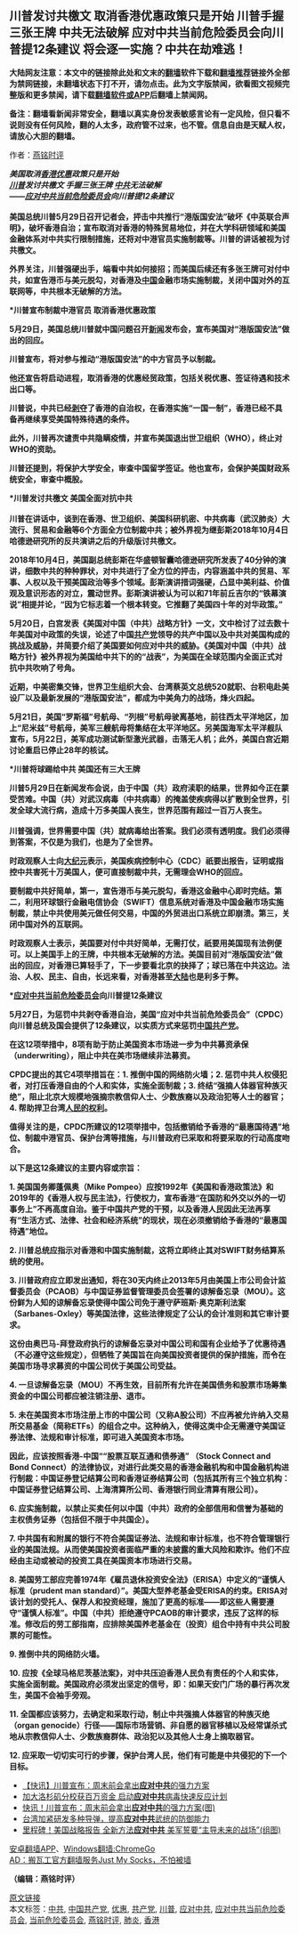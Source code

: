  <h2>川普发讨共檄文 取消香港优惠政策只是开始 川普手握三张王牌 中共无法破解 应对中共当前危险委员会向川普提12条建议 将会逐一实施？中共在劫难逃！</h2> <p class="notice"><b>大陆网友注意：本文中的链接除此处和文末的<a href="https://github.com/bannedbook/fanqiang" >翻墙</a>软件下载和<a href="https://github.com/killgcd/justmysocks/blob/master/README.md">翻墙推荐</a>链接外全部为禁网链接，未翻墙状态下打不开，请勿点击。此为文字版禁闻，欲看图文视频完整版和更多禁闻，请下载<a href="https://github.com/bannedbook/fanqiang">翻墙软件或APP</a>后翻墙上禁闻网。</p><p>备注：翻墙看新闻非常安全，翻墙以真实身份发表敏感言论有一定风险，但只看不说则没有任何风险，翻的人太多，政府管不过来，也不管。信息自由是天赋人权，请放心大胆的翻墙。</b></p>  <div class="entry"> <p>作者：<a href="https://www.bannedbook.org/bnews/tag/%e7%87%95%e9%93%ad%e6%97%b6%e8%af%84/" class="st_tag internal_tag" rel="tag" title="标签 燕铭时评 下的日志">燕铭时评</a> </p> <p> </p> <p> <b><i>美国取消<a href="https://www.bannedbook.org/bnews/tag/%e9%a6%99%e6%b8%af/" class="st_tag internal_tag" rel="tag" title="标签 香港 下的日志">香港</a><a href="https://www.bannedbook.org/bnews/tag/%E4%BC%98%E6%83%A0/" class="st_tag internal_tag" rel="tag" title="标签 优惠 下的日志">优惠</a>政策只是开始<br /><a href="https://www.bannedbook.org/bnews/tag/%e5%b7%9d%e6%99%ae/" class="st_tag internal_tag" rel="tag" title="标签 川普 下的日志">川普</a>发讨共檄文 手握三张王牌 <a href="https://www.bannedbook.org/bnews/tag/%e4%b8%ad%e5%85%b1/" class="st_tag internal_tag" rel="tag" title="标签 中共 下的日志">中共</a>无法破解<br />&#8212;&#8212;<a href="https://www.bannedbook.org/bnews/tag/%E5%BA%94%E5%AF%B9%E4%B8%AD%E5%85%B1/" class="st_tag internal_tag" rel="tag" title="标签 应对中共 下的日志">应对中共</a><a href="https://www.bannedbook.org/bnews/tag/%e5%bd%93%e5%89%8d%e5%8d%b1%e9%99%a9%e5%a7%94%e5%91%98%e4%bc%9a/" class="st_tag internal_tag" rel="tag" title="标签 当前危险委员会 下的日志">当前危险委员会</a>向川普提12条建议</i><br />&nbsp; <br />美国总统川普5月29日召开记者会&#65292;抨击中共推行&#8220;港版国安法&#8221;破坏&#12298;中英联合声明&#12299;&#65292;破坏香港自治&#65307;宣布取消对香港的特殊贸易地位&#65292;并在大学科研领域和美国金融体系对中共实行限制措施&#65292;还将对中港官员实施制裁等&#12290;川普的讲话被视为讨共檄文&#12290;</p> <p>外界关注&#65292;川普强硬出手&#65292;端看中共如何接招&#65307;而美国后续还有多张王牌可对付中共&#65292;如宣告港币与美元脱勾&#65292;对香港及<span class='wp_keywordlink_affiliate'><a href="https://www.bannedbook.org/" title="中国" target="_blank">中国</a></span>金融市场实施制裁&#65292;关闭中国对外的互联网等&#65292;中共根本无破解的方法&#12290;</p> <p> *川普宣布制裁中港官员 取消香港优惠政策</p> <p>5月29日&#65292;美国总统川普就中国问题召开<span class='wp_keywordlink_affiliate'><a href="https://www.bannedbook.org/" title="新闻">新闻</a></span>发布会&#65292;宣布美国对&#8220;港版国安法&#8221;做出的回应&#12290;</p> <p>川普宣布&#65292;将对参与推动&#8220;港版国安法&#8221;的中方官员予以制裁&#12290;</p> <p>他还宣告将启动进程&#65292;取消香港的优惠经贸政策&#65292;包括关税优惠&#12289;签证待遇和技术出口等&#12290;</p> <p>川普说&#65292;中共已经<span class='wp_keywordlink'><a href="https://www.bannedbook.org/forum2/topic21.html" title="《剥夺》 黄建民 著" target="_blank">剥夺</a></span>了香港的自治权&#65292;在香港实施&#8220;一国一制&#8221;&#65292;香港已经不具备再继续享受美国特殊待遇的条件&#12290;</p> <p>此外&#65292;川普再次谴责中共隐瞒疫情&#65292;并宣布美国退出世卫组织&#65288;WHO&#65289;&#65292;终止对WHO的资助&#12290;</p>  <p>川普还提到&#65292;将保护大学安全&#65292;审查中国留学签证&#12290;他也宣布&#65292;会保护美国财政系统安全&#65292;审查中概股&#12290;</p> <p> *川普发讨共檄文 美国全面对抗中共<br />&nbsp;</b><br /> <b>川普在讲话中&#65292;谈到在香港&#12289;世卫组织&#12289;美国科研机密&#12289;中共病毒&#65288;武汉肺炎&#65289;大流行&#12289;贸易和金融等6个方面全方位制裁中共&#65307;被外界视为继彭斯2018年10月4日哈德逊研究所的反共演讲之后的升级版讨共檄文&#12290;</p> <p>2018年10月4日&#65292;美国副总统彭斯在华盛顿智囊哈德逊研究所发表了40分钟的演讲&#65292;细数中共的种种罪状&#65292;对中共进行了全方位的抨击&#65292;内容涵盖中共的贸易&#12289;军事&#12289;人权以及干预美国政治等多个领域&#12290;彭斯演讲措词强硬&#65292;凸显中美利益&#12289;价值观及意识形态的对立&#65292;震动世界&#12290;彭斯演讲被认为可以和71年前丘吉尔的&#8220;铁幕演说&#8221;相提并论&#65292;&#8220;因为它标志着一个根本转变&#12290;它推翻了美国四十年的对华政策&#12290;&#8221;</p> <p>5月20日&#65292;白宫发表&#12298;美国对中国&#65288;中共&#65289;战略方针&#12299;一文&#65292;文中检讨了过去数十年美国对中政策的失误&#65292;论述了中国<a href="https://www.bannedbook.org/bnews/tag/%e5%85%b1%e4%ba%a7%e5%85%9a/" class="st_tag internal_tag" rel="tag" title="标签 共产党 下的日志">共产党</a>领导的共产中国以及中共对美国构成的挑战及威胁&#65292;并简要介绍了美国要如何应对中共的威胁&#12290;&#12298;美国对中国&#65288;中共&#65289;战略方针&#12299;被外界视为美国给中共下的的&#8220;战表&#8221;&#65292;为美国在全球范围内全面正式对抗中共吹响了号角&#12290;</p> <p> 近期&#65292;中美密集交锋&#65292;世界卫生组织大会&#12289;台湾蔡英文总统520就职&#12289;台积电赴美设厂以及最新发展的&#8220;港版国安法&#8221;&#65292;都成为中美角力的战场&#65292;烽火四起&#12290;</p> <p>5月21日&#65292;美国&#8220;罗斯福&#8221;号航母&#12289;&#8220;列根&#8221;号航母驶离基地&#65292;前往西太平洋地区&#65292;加上&#8220;尼米兹&#8221;号航母&#65292;美军三艘航母将集结在太平洋地区&#12290;另美国海军太平洋舰队宣布&#65292;5月22日&#65292;美军成功测试新型激光武器&#65292;击落无人机&#65307;此外&#65292;美国白宫近期讨论重启已停止28年的核试&#12290;</p> <p>*川普将球踢给中共 美国还有三大王牌</p> <p>川普5月29日在新闻发布会说&#65292;由于中国&#65288;共&#65289;政府渎职的结果&#65292;世界如今正在蒙受苦难&#12290;中国&#65288;共&#65289;对武汉病毒&#65288;中共病毒&#65289;的掩盖使疾病得以扩散到全世界&#65292;引发全球大流行病&#65292;造成十万多美国人丧生&#65292;世界范围有超过一百万人丧生&#12290;<br />&nbsp; <br />川普强调&#65292;世界需要中国&#65288;共&#65289;就病毒给出答案&#12290;我们必须有透明度&#12290;我们必须得到答案&#65292;不仅是为我们&#65292;也是为了全世界&#12290;</p> <p> 时政观察人士向<span class='wp_keywordlink_affiliate'><a href="http://www.epochtimes.com/" title="大纪元" target="_blank">大纪元</a></span>表示&#65292;美国疾病控制中心&#65288;CDC&#65289;祇要出报告&#65292;证明或指控中共害死十万美国人&#65292;便可直接制裁中共&#65292;无需理会WHO的回应&#12290;</p> <p>要制裁中共好简单&#65292;第一&#65292;宣告港币与美元脱勾&#65292;香港这金融中心即时完结&#12290;第二&#65292;利用环球银行金融电信协会&#65288;SWIFT&#65289;信息系统对香港及中国金融市场实施制裁&#65292;禁止中共使用美元做任何交易&#65292;中国的外贸进出口系统立即崩溃&#12290;第三&#65292;关闭中国对外的互联网&#12290;</p>  <p>时政观察人士表示&#65292;美国要对付中共好简单&#65292;无需打仗&#65292;祇要用美国现有法例便可&#12290;以上美国手上的王牌&#65292;中共根本无破解的方法&#12290;美国目前对&#8220;港版国安法&#8221;做出的回应&#65292;对香港已算轻手了&#65292;下一步要看北京的抉择了&#65307;球已落在中共这边&#12290;法治&#12289;人权&#12289;民主&#12289;自由&#65292;长远来看&#65292;对香港甚至<span class='wp_keywordlink_affiliate'><a href="https://www.bannedbook.org/" title="大陆" target="_blank">大陆</a></span>也是利多于弊&#12290;</p> <p>*<a href="https://www.bannedbook.org/bnews/tag/%E5%BA%94%E5%AF%B9%E4%B8%AD%E5%85%B1%E5%BD%93%E5%89%8D%E5%8D%B1%E9%99%A9%E5%A7%94%E5%91%98%E4%BC%9A/" class="st_tag internal_tag" rel="tag" title="标签 应对中共当前危险委员会 下的日志">应对中共当前危险委员会</a>向川普提12条建议</p> <p>5月27日&#65292;为惩罚中共剥夺香港自治&#65292;美国&#8220;应对中共当前危险委员会&#8221;&#65288;CPDC&#65289;向川普总统及国会提供了12条建议&#65292;以实质方式来惩罚<a href="https://www.bannedbook.org/bnews/tag/%e4%b8%ad%e5%9b%bd%e5%85%b1%e4%ba%a7%e5%85%9a/" class="st_tag internal_tag" rel="tag" title="标签 中国共产党 下的日志">中国共产党</a>&#12290;</p> <p> 在这12项举措中&#65292;8项有助于防止美国资本市场进一步为中共募资承保&#65288;underwriting&#65289;&#65292;阻止中共在美市场继续非法募资&#12290; </p> <p>CPDC提出的其它4项举措旨在&#65306;1. 推倒中国的网络防火墙&#65307;2. 惩罚中共人权侵犯者&#65292;对打压香港自由的个人和实体&#65292;实施全面制裁&#65307;3. 终结&#8220;强摘人体器官种族灭绝&#8221;&#65292;阻止北京大规模地强摘宗教信仰人士&#12289;少数族裔以及政治犯等人士的器官&#65307;4. 帮助捍卫台湾<span class='wp_keywordlink'><a href="https://www.bannedbook.org/forum2/topic799.html" title="《人民的权利──个人自由与权利法案》" target="_blank">人民的权利</a></span>&#12290;</p> <p>值得关注的是&#65292;CPDC所建议的12项举措中&#65292;包括撤销给予香港的&#8220;最惠国待遇&#8221;地位&#12289;制裁中港官员&#12289;保护台湾等措施&#65292;与川普政府已采取和将要采取的行动高度吻合&#12290;</p> <p>以下是这12条建议的主要内容或宗旨&#65306;</p> <p>1. 美国国务卿蓬佩奥&#65288;Mike Pompeo&#65289;应按1992年&#12298;美国和香港政策法&#12299;和2019年的&#12298;香港人权与民主法&#12299;&#65292;行使权力&#65292;宣布香港&#8220;在国防和外交以外的一切事务上&#8221;不再高度自治&#12290;鉴于中国共产党的干预&#65292;以及香港人民因此无法再享有&#8220;生活方式&#12289;法律&#12289;社会和经济系统&#8221;的现状&#65292;现在必须撤销给予香港的&#8220;最惠国待遇&#8221;地位&#12290;</p> <p>2. 川普总统应指示对香港和中国实施制裁&#65292;这将立即终止其对SWIFT财务结算系统的使用&#12290; </p> <p> 3. 川普政府应立即发出通知&#65292;将在30天内终止2013年5月由美国上市公司会计监督委员会&#65288;PCAOB&#65289;与中国证券监督管理委员会签署的谅解备忘录&#65288;MOU&#65289;&#12290;这份鲜为人知的谅解备忘录使得中国公司免于遵守萨班斯&#183;奥克斯利法案&#65288;Sarbanes-Oxley&#65289;等美国法律&#65292;这些法律规定了公认的会计准则和其它审计要求&#12290;</p>  <p>这份由奥巴马-拜登政府执行的谅解备忘录对中国公司和国有企业给予了优惠待遇&#65288;不必遵守这些规定&#65289;&#65292;但牺牲了美国旨在向美国投资者提供的保护措施&#65292;而令在美国市场寻求募资的中国公司优于美国公司受益&#12290;</p> <p>4. 一旦谅解备忘录&#65288;MOU&#65289;不再生效&#65292;目前所有允许在美国债务和股票市场筹集资金的中国公司都应被注销注册&#12289;退市&#12290;</p> <p>5. 未在美国资本市场注册上市的中国公司&#65288;又称A股公司&#65289;不应再被允许纳入交易所交易基金&#65288;简称ETFs&#65289;的组合之中&#12290;这种纳入&#65292;使得这类中企无需遵守美国证券法律&#12289;法规和审计标准&#65292;即可进入美国资本市场&#12290;</p> <p>因此&#65292;应该按照香港-中国&#8220;&#8220;股票互联互通和债券通&#8221; &#65288;Stock Connect and Bond Connect&#65289;的法律协议&#65292;对进行此类交易的香港金融机构和中国金融机构进行制裁&#65306;中国证券登记结算公司和香港证券结算公司&#65288;包括其所有三个独立机构&#65306;中国证券登记结算公司&#12289;上海清算所公司&#12289;香港银行同业清算有限公司&#65289;&#12290;</p> <p> 6. 应实施制裁&#65292;以禁止买卖任何以中国&#65288;中共&#65289;政府的全部信用和信誉为基础的主权债务证券&#65288;包括但不限于中共国企&#65289;&#12290;</p> <p>7. 中共国有和附属的银行不符合美国证券法&#12289;法规和审计标准&#65292;也不符合管理银行业的美国法规&#12290;从而使美国投资者面临严重的未披露的重大风险和欺诈&#12290;他们不应经由主动或被动的投资工具在美国资本市场进行交易&#12290;</p> <p>8. 美国劳工部应完善1974年&#12298;雇员退休投资安全法&#12299;&#65288;ERISA&#65289;中定义的&#8220;谨慎人标准&#65288;prudent man standard&#65289;&#8221;&#12290;美国大型养老基金受ERISA的约束&#12290;ERISA对该计划的受托人&#12289;保荐人和投资经理&#65292;施加了更高的标准&#8212;&#8212;即这些人需要遵守&#8220;谨慎人标准&#8221;&#12290;中国&#65288;中共&#65289;拒绝遵守PCAOB的审计要求&#65292;违反了这样的标准&#12290;修改后的劳工部指南&#65292;应排除美国养老基金在&#65288;投资&#65289;组合中持有中共公司股票的可能性&#12290;</p> <p>9. 推倒中共的网络防火墙&#12290;</p> <p>10. 应按&#12298;全球马格尼茨基法案&#12299;&#65292;对中共压迫香港人民负有责任的个人和实体&#65292;实施全面制裁&#12290;美国政府必须发出坚定的信号&#65292;即&#65306;如果天安门广场的暴行再次发生&#65292;美国不会袖手旁观&#12290;</p> <p>11. 全国都应该努力&#65292;去确定和采取行动&#65292;制止中共强摘人体器官的种族灭绝&#65288;organ genocide&#65289;行径&#8212;&#8212;国际市场营销&#12289;非自愿的器官移植以及经常谋杀式地从宗教信仰人士&#12289;少数族裔群体&#12289;政治犯以及其他人士身上摘取器官&#12290;</p>  <p>12. 应采取一切切实可行的步骤&#65292;保护台湾人民&#65292;他们有可能是中共侵犯的下一个目标&#12290;</b></p> <ul class='op-related-articles' title='相关阅读'> <li><a href='https://www.bannedbook.org/bnews/worldnews/usa/20200528/1335548.html' target='_blank'>【快讯】川普宣布：周末前会拿出<b>应对中共</b>的强力方案</a></li> <li><a href='https://www.bannedbook.org/bnews/worldnews/usa/20200528/1335543.html' target='_blank'>加大洛杉矶分校获百万资金 启动<b>应对中共</b>病毒快速反应计划</a></li> <li><a href='https://www.bannedbook.org/bnews/cbnews/20200527/1335106.html' target='_blank'>快讯！川普宣布：周末前会拿出<b>应对中共</b>的强力方案(图)</a></li> <li><a href='https://www.bannedbook.org/bnews/taiwannews/20200524/1333409.html' target='_blank'>台湾加紧研发多种导弹，提高<b>应对中共</b>武统的防御能力</a></li> <li><a href='https://www.bannedbook.org/bnews/topimagenews/20200522/1332626.html' target='_blank'>里程碑！美国战略报告 全新方法<b>应对中共</b> 美军誓要“主导未来的战场”(组图)</a></li> </ul> <div class="texttj"> <a href="https://github.com/bannedbook/fanqiang/wiki/%E7%A6%81%E9%97%BB%E7%BD%91%E5%AE%89%E5%8D%93%E7%BF%BB%E5%A2%99%E6%96%B0%E9%97%BBAPP" target="_blank">安卓翻墙APP</a>、<a href="https://github.com/bannedbook/fanqiang/wiki/Chrome%E4%B8%80%E9%94%AE%E7%BF%BB%E5%A2%99%E5%8C%85" target="_blank">Windows翻墙:ChromeGo</a><br/> <a href="https://github.com/killgcd/justmysocks/blob/master/README.md" target="_blank">AD：搬瓦工官方翻墙服务Just My Socks，不怕被墙</a> </div><p> <b>&#65288;编辑&#65306;燕铭时评&#65289;</b> </p><a name='sharetosocial'></a>         <div><a href='https://www.bannedbook.org/bnews/comments/20200530/1336888.html'>原文链接</a></div>  </div><!--END ENTRY--> <div class="postfooter"> <div>本文标签：<a href="https://www.bannedbook.org/bnews/tag/%e4%b8%ad%e5%85%b1/" rel="tag">中共</a>, <a href="https://www.bannedbook.org/bnews/tag/%e4%b8%ad%e5%9b%bd%e5%85%b1%e4%ba%a7%e5%85%9a/" rel="tag">中国共产党</a>, <a href="https://www.bannedbook.org/bnews/tag/%E4%BC%98%E6%83%A0/" rel="tag">优惠</a>, <a href="https://www.bannedbook.org/bnews/tag/%e5%85%b1%e4%ba%a7%e5%85%9a/" rel="tag">共产党</a>, <a href="https://www.bannedbook.org/bnews/tag/%e5%b7%9d%e6%99%ae/" rel="tag">川普</a>, <a href="https://www.bannedbook.org/bnews/tag/%E5%BA%94%E5%AF%B9%E4%B8%AD%E5%85%B1/" rel="tag">应对中共</a>, <a href="https://www.bannedbook.org/bnews/tag/%E5%BA%94%E5%AF%B9%E4%B8%AD%E5%85%B1%E5%BD%93%E5%89%8D%E5%8D%B1%E9%99%A9%E5%A7%94%E5%91%98%E4%BC%9A/" rel="tag">应对中共当前危险委员会</a>, <a href="https://www.bannedbook.org/bnews/tag/%e5%bd%93%e5%89%8d%e5%8d%b1%e9%99%a9%e5%a7%94%e5%91%98%e4%bc%9a/" rel="tag">当前危险委员会</a>, <a href="https://www.bannedbook.org/bnews/tag/%e7%87%95%e9%93%ad%e6%97%b6%e8%af%84/" rel="tag">燕铭时评</a>, <a href="https://www.bannedbook.org/bnews/tag/%e8%82%ba%e7%82%8e/" rel="tag">肺炎</a>, <a href="https://www.bannedbook.org/bnews/tag/%e9%a6%99%e6%b8%af/" rel="tag">香港</a></div>  </div><!--END POSTFOOTER--> 